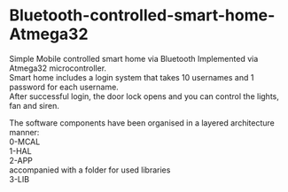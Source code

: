 # Bluetooth-controlled-smart-home-Atmega32
Simple Mobile controlled smart home via Bluetooth Implemented via Atmega32 microcontroller.  
Smart home includes a login system that takes 10 usernames and 1 password for each username.  
After successful login, the door lock opens and you can control the lights, fan and siren.  

The software components have been organised in a layered architecture manner: <br>
0-MCAL  
1-HAL  
2-APP  
accompanied with a folder for used libraries    
3-LIB  

